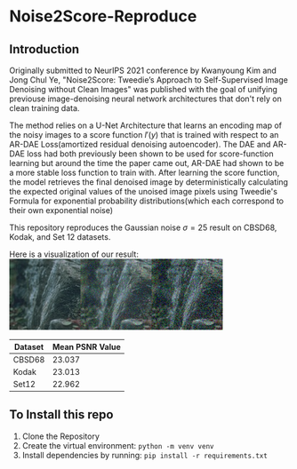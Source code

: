 # Noise2Score-Reproduce

## Introduction 

Originally submitted to NeurIPS 2021 conference by Kwanyoung Kim and Jong Chul Ye, "Noise2Score: Tweedie’s Approach to Self-Supervised Image
Denoising without Clean Images" was published with the goal of unifying previouse image-denoising neural network architectures that don't rely on clean training data. 

The method relies on a U-Net Architecture that learns an encoding map of the noisy images to a score function $l'(y)$ that is trained with respect to an AR-DAE Loss(amortized residual denoising autoencoder). The DAE and AR-DAE loss had both previously been shown to be used for score-function learning but around the time the paper came out, AR-DAE had shown to be a more stable loss function to train with. After learning the score function, the model retrieves the final denoised image by deterministically calculating the expected original values of the unoised image pixels using Tweedie's Formula for exponential probability distributions(which each correspond to their own exponential noise)

This repository reproduces the Gaussian noise $\sigma=25$  result on CBSD68, Kodak, and Set 12 datasets. 

Here is a visualization of our result: 
<img src='assets/img11.png'>

| Dataset | Mean PSNR Value | 
| ------- | --------- |
| CBSD68  | 23.037    |
| Kodak   | 23.013    |
| Set12   | 22.962    |



## To Install this repo
1. Clone the Repository
2. Create the virtual environment: `python -m venv venv`
3. Install dependencies by running: `pip install -r requirements.txt` 
